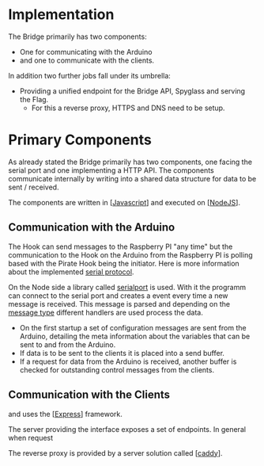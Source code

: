 # Implementation

The Bridge primarily has two components:

* One for communicating with the Arduino 
* and one to communicate with the clients.

In addition two further jobs fall under its umbrella:

* Providing a unified endpoint for the Bridge API, Spyglass and serving the Flag.
    * For this a reverse proxy, HTTPS and DNS need to be setup.

# Primary Components

As already stated the Bridge primarily has two components, one facing the serial port and one implementing a HTTP API. The components communicate internally by writing into a shared data structure for data to be sent / received. 

The components are written in [[Javascript]] and executed on [[NodeJS]].

## Communication with the Arduino

The Hook can send messages to the Raspberry PI "any time" but the communication to the Hook on the Arduino from the Raspberry PI is polling based with the Pirate Hook being the initiator. Here is more information about the implemented [serial protocol](../Pirate-Hook/pirate-serial-protocol.md). 



On the Node side a library called [serialport](https://serialport.io/) is used. With it the programm can connect to the serial port and  creates a event every time a new message is received. This message is parsed and depending on the [message type](../Pirate-Hook/serial-protocol.md) different handlers are used process the data. 

* On the first startup a set of configuration messages are sent from the Arduino, detailing the meta information about the variables that can be sent to and from the Arduino.
* If data is to be sent to the clients it is placed into a send buffer.
* If a request for data from the Arduino is received, another buffer is checked for outstanding control messages from the clients.

## Communication with the Clients

and uses the [[Express]] framework.

The server providing the interface exposes a set of endpoints. In general when request

The reverse proxy is provided by a server solution called [[caddy]].

[//begin]: # "Autogenerated link references for markdown compatibility"
[Javascript]: Theory\javascript "Javascript"
[NodeJS]: Theory\nodejs "Nodejs"
[Express]: Theory\express "Express"
[caddy]: ..\Pirate-Chart\Theory\caddy "Caddy"
[//end]: # "Autogenerated link references"